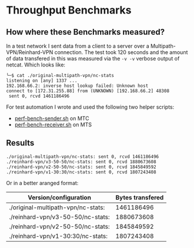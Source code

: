 # Throughput Benchmarks

## How where these Benchmarks measured?

In a test network I sent data from a client to a server over a Multipath-VPN/Reinhard-VPN connection.
The test took 120 seconds and the amount of data transfered in this was measured via the ```-v -v```
verbose output of netcat. Which looks like: 

```
╰─$ cat ./original-multipath-vpn/nc-stats 
listening on [any] 1337 ...
192.168.66.2: inverse host lookup failed: Unknown host
connect to [172.31.255.88] from (UNKNOWN) [192.168.66.2] 48308
 sent 0, rcvd 1461186496
```

For test automation I wrote and used the following two helper scripts: 
  * [perf-bench-sender.sh](perf-bench-sender.sh) on MTC
  * [perf-bench-receiver.sh](perf-bench-receiver.sh) on MTS
  
## Results
```
./original-multipath-vpn/nc-stats: sent 0, rcvd 1461186496
./reinhard-vpn/v3-50-50/nc-stats: sent 0, rcvd 1880673608
./reinhard-vpn/v2-50-50/nc-stats: sent 0, rcvd 1845849592
./reinhard-vpn/v1-30:30/nc-stats: sent 0, rcvd 1807243408
```

Or in a better aranged format:

 Version/configuration | Bytes transfered
-----------------------|--------------------
./original-multipath-vpn/nc-stats: | 1461186496
./reinhard-vpn/v3-50-50/nc-stats: | 1880673608
./reinhard-vpn/v2-50-50/nc-stats: | 1845849592
./reinhard-vpn/v1-30:30/nc-stats: | 1807243408
